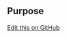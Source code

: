 ## Purpose

[Edit this on GitHub](https://github.com/wellcometrust/wellcomecollection.org/edit/master/common/views/components/EventPromo/README.md)
